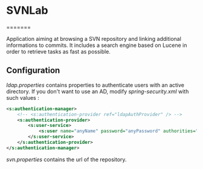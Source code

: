 # SVNLab
=======

Application aiming at browsing a SVN repository and linking additional 
informations to commits. It includes a search engine based on Lucene 
in order to retrieve tasks as fast as possible.

## Configuration

*ldap.properties* contains properties to authenticate users with an active 
directory. If you don't want to use an AD, modify *spring-security.xml* with
such values :   
```xml
<s:authentication-manager>
	<!-- <s:authentication-provider ref="ldapAuthProvider" /> -->
	<s:authentication-provider>
		<s:user-service>
			<s:user name="anyName" password="anyPassword" authorities="ROLE_USER " />
		</s:user-service>
	</s:authentication-provider>
</s:authentication-manager>
```

*svn.properties* contains the url of the repository.